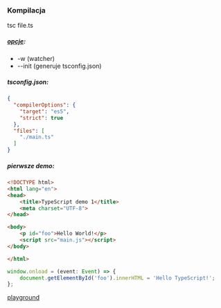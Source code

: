 ### Kompilacja

tsc file.ts

##### [opcje](https://www.typescriptlang.org/docs/handbook/compiler-options.html):

* -w (watcher)
* --init (generuje tsconfig.json)

##### tsconfig.json:

```json
{
  "compilerOptions": {
    "target": "es5",
    "strict": true
  },
  "files": [
    "./main.ts"
  ]
}
```

##### pierwsze demo:
```html
<!DOCTYPE html>
<html lang="en">
<head>
    <title>TypeScript demo 1</title>
    <meta charset="UTF-8">
</head>

<body>
    <p id="foo">Hello World!</p>
    <script src="main.js"></script>
</body>

</html>
```

```ts
window.onload = (event: Event) => {
    document.getElementById('foo').innerHTML = 'Hello TypeScript!';
};
```

[playground](https://www.typescriptlang.org/play/)